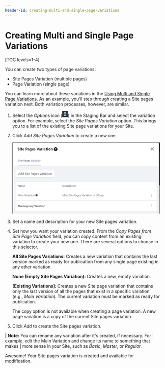 ```yaml
---
header-id: creating-multi-and-single-page-variations
---
```


# Creating Multi and Single Page Variations

[TOC levels=1-4]

You can create two types of page variations:

- Site Pages Variation (multiple pages)
- Page Variation (single page)

You can learn more about these variations in the
[Using Multi and Single Page Variations](/docs/7-1/user/-/knowledge_base/u/using-multi-and-single-page-variations).
As an example, you'll step through creating a Site pages variation next. Both
variation processes, however, are similar.

1.  Select the *Options* icon
    (![Options](../../../../images/icon-options.png)) in the Staging Bar and select
    the variation option. For example, select the *Site Pages Variation* option.
    This brings you to a list of the existing Site page variations for your
    Site.

2.  Click *Add Site Pages Variation* to create a new one.

    ![Figure 1: When selecting the *Site Pages Variation* link from the Staging Bar, you're able to add and manage your Site pages variations.](../../../../images/staging-page-variations.png)

3.  Set a name and description for your new Site pages variation.

4.  Set how you want your variation created. From the *Copy Pages from Site Page
    Variation* field, you can copy content from an existing variation to create
    your new one. There are several options to choose in this selector.

    **All Site Pages Variations:** Creates a new variation that contains the
    last version marked as ready for publication from any single page existing
    in any other variation.

    **None (Empty Site Pages Variation):** Creates a new, empty variation.

    **[Existing Variations]:** Creates a new Site page variation that contains
    only the last version of all the pages that exist in a specific variation
    (e.g., *Main Variation*). The current variation must be marked as ready for
    publication.

    The copy option is not available when creating a page variation. A new page
    variation is a copy of the current Site pages variation.

5.  Click *Add* to create the Site pages variation.

| **Note:** You can rename any variation after it's created, if necessary. For
| example, edit the Main Variation and change its name to something that makes
| more sense in your Site, such as *Basic*, *Master*, or *Regular*.

Awesome! Your Site pages variation is created and available for modification.
